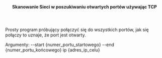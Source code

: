 <header><b>Skanowanie Sieci w poszukiwaniu otwartych portów używając TCP</b></header>
<p>Prosty program próbujący połączyć się do wszystkich portów, jak się połączy to uznaje, że port jest otwarty.</p><p>Argumenty: --start {numer_portu_startowego} --end {numer_portu_końcowego} ip {adres_ip_celu}</p>
